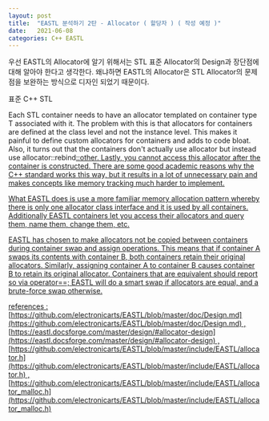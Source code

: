 ```yaml
---
layout: post
title:  "EASTL 분석하기 2탄 - Allocator ( 할당자 ) ( 작성 예정 )"
date:   2021-06-08
categories: C++ EASTL
---
```


우선 EASTL의 Allocator에 알기 위해서는 STL 표준 Allocator의 Design과 장단점에 대해 알아야 한다고 생각한다. 왜냐하면 EASTL의 Allocator은 STL Allocator의 문제점을 보완하는 방식으로 디자인 되었기 때문이다.      


표준 C++ STL

Each STL container needs to have an allocator templated on container type T associated with it. The problem with this is that allocators for containers are defined at the class level and not the instance level. This makes it painful to define custom allocators for containers and adds to code bloat. Also, it turns out that the containers don't actually use allocator<t> but instead use allocator<T>::rebind<U>::other. Lastly, you cannot access this allocator after the container is constructed. There are some good academic reasons why the C++ standard works this way, but it results in a lot of unnecessary pain and makes concepts like memory tracking much harder to implement.</t>

What EASTL does is use a more familiar memory allocation pattern whereby there is only one allocator class interface and it is used by all containers. Additionally EASTL containers let you access their allocators and query them, name them, change them, etc.

EASTL has chosen to make allocators not be copied between containers during container swap and assign operations. This means that if container A swaps its contents with container B, both containers retain their original allocators. Similarly, assigning container A to container B causes container B to retain its original allocator. Containers that are equivalent should report so via operator==; EASTL will do a smart swap if allocators are equal, and a brute-force swap otherwise.

references : [https://github.com/electronicarts/EASTL/blob/master/doc/Design.md](https://github.com/electronicarts/EASTL/blob/master/doc/Design.md)  ,  [https://eastl.docsforge.com/master/design/#allocator-design](https://eastl.docsforge.com/master/design/#allocator-design)  ,  [https://github.com/electronicarts/EASTL/blob/master/include/EASTL/allocator.h](https://github.com/electronicarts/EASTL/blob/master/include/EASTL/allocator.h)  ,  [https://github.com/electronicarts/EASTL/blob/master/include/EASTL/allocator_malloc.h](https://github.com/electronicarts/EASTL/blob/master/include/EASTL/allocator_malloc.h)     